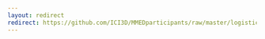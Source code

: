 ```yaml
---
layout: redirect
redirect: https://github.com/ICI3D/MMEDparticipants/raw/master/logistics/MMED2019facebook.pdf
---
```


